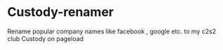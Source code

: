 # Custody-renamer
Rename popular company names like facebook , google etc. to my c2s2 club Custody on pageload

